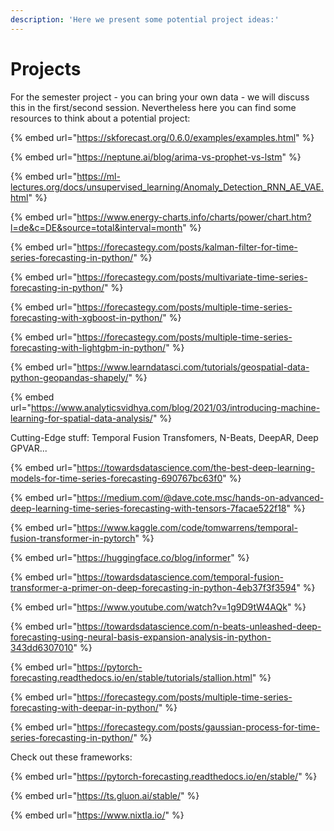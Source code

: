 ```yaml
---
description: 'Here we present some potential project ideas:'
---
```


# Projects

For the semester project - you can bring your own data - we will discuss this in the first/second session. Nevertheless here you can find some resources to think about a potential project:

{% embed url="https://skforecast.org/0.6.0/examples/examples.html" %}

{% embed url="https://neptune.ai/blog/arima-vs-prophet-vs-lstm" %}

{% embed url="https://ml-lectures.org/docs/unsupervised_learning/Anomaly_Detection_RNN_AE_VAE.html" %}

{% embed url="https://www.energy-charts.info/charts/power/chart.htm?l=de&c=DE&source=total&interval=month" %}

{% embed url="https://forecastegy.com/posts/kalman-filter-for-time-series-forecasting-in-python/" %}

{% embed url="https://forecastegy.com/posts/multivariate-time-series-forecasting-in-python/" %}

{% embed url="https://forecastegy.com/posts/multiple-time-series-forecasting-with-xgboost-in-python/" %}

{% embed url="https://forecastegy.com/posts/multiple-time-series-forecasting-with-lightgbm-in-python/" %}

{% embed url="https://www.learndatasci.com/tutorials/geospatial-data-python-geopandas-shapely/" %}

{% embed url="https://www.analyticsvidhya.com/blog/2021/03/introducing-machine-learning-for-spatial-data-analysis/" %}

Cutting-Edge stuff: Temporal Fusion Transfomers, N-Beats, DeepAR, Deep GPVAR...

{% embed url="https://towardsdatascience.com/the-best-deep-learning-models-for-time-series-forecasting-690767bc63f0" %}

{% embed url="https://medium.com/@dave.cote.msc/hands-on-advanced-deep-learning-time-series-forecasting-with-tensors-7facae522f18" %}

{% embed url="https://www.kaggle.com/code/tomwarrens/temporal-fusion-transformer-in-pytorch" %}

{% embed url="https://huggingface.co/blog/informer" %}

{% embed url="https://towardsdatascience.com/temporal-fusion-transformer-a-primer-on-deep-forecasting-in-python-4eb37f3f3594" %}

{% embed url="https://www.youtube.com/watch?v=1g9D9tW4AQk" %}

{% embed url="https://towardsdatascience.com/n-beats-unleashed-deep-forecasting-using-neural-basis-expansion-analysis-in-python-343dd6307010" %}

{% embed url="https://pytorch-forecasting.readthedocs.io/en/stable/tutorials/stallion.html" %}

{% embed url="https://forecastegy.com/posts/multiple-time-series-forecasting-with-deepar-in-python/" %}

{% embed url="https://forecastegy.com/posts/gaussian-process-for-time-series-forecasting-in-python/" %}

Check out these frameworks:

{% embed url="https://pytorch-forecasting.readthedocs.io/en/stable/" %}

{% embed url="https://ts.gluon.ai/stable/" %}

{% embed url="https://www.nixtla.io/" %}
